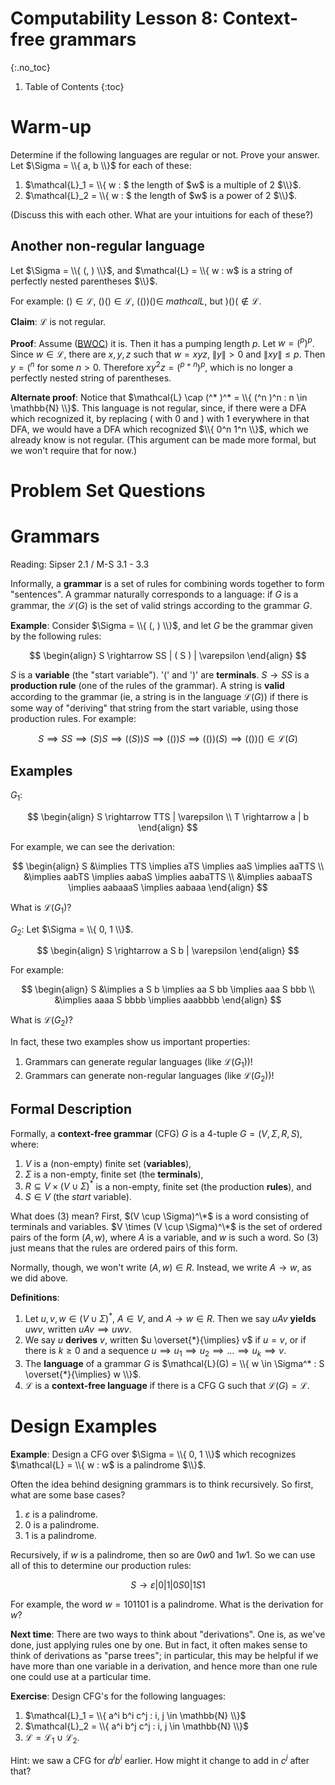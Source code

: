 # Computability Lesson 8: Context-free grammars
{:.no_toc}

1. Table of Contents
{:toc}

# Warm-up

Determine if the following languages are regular or not. Prove your answer. Let $\Sigma = \\{ a, b \\}$ for each of these:

1. $\mathcal{L}_1 = \\{ w : $ the length of $w$ is a multiple of 2 $\\}$.
2. $\mathcal{L}_2 = \\{ w : $ the length of $w$ is a power of 2 $\\}$.

(Discuss this with each other. What are your intuitions for each of these?)

## Another non-regular language

Let $\Sigma = \\{ (, ) \\}$, and $\mathcal{L} = \\{ w : w$ is a string of perfectly nested parentheses $\\}$.

For example: $() \in \mathcal{L}$, $()() \in \mathcal{L}$, $(())() \in \ mathcal{L}$, but $)()( \not \in \mathcal{L}$.

**Claim**: $\mathcal{L}$ is not regular.

**Proof**: Assume ([BWOC](https://twitter.com/virtualcourtney/status/1369655632916148232)) it is. Then it has a pumping length $p$. Let $w = (^p)^p$. Since $w \in \mathcal{L}$, there are $x, y, z$ such that $w = xyz$, $\|y\| > 0$ and $\|xy\| \leq p$. Then $y = (^n$ for some $n > 0$. Therefore $xy^2z = (^{p+n})^p$, which is no longer a perfectly nested string of parentheses.

**Alternate proof**: Notice that $\mathcal{L} \cap (^* )^* = \\{ (^n )^n : n \in \mathbb{N} \\}$. This language is not regular, since, if there were a DFA which recognized it, by replacing $($ with $0$ and $)$ with $1$ everywhere in that DFA, we would have a DFA which recognized $\\{ 0^n 1^n \\}$, which we already know is not regular. (This argument can be made more formal, but we won't require that for now.)

# Problem Set Questions

# Grammars

Reading: Sipser 2.1 / M-S 3.1 - 3.3

Informally, a **grammar** is a set of rules for combining words together to form "sentences". A grammar naturally corresponds to a language: if $G$ is a grammar, the $\mathcal{L}(G)$ is the set of valid strings according to the grammar $G$.

**Example**: Consider $\Sigma = \\{ (, ) \\}$, and let $G$ be the grammar given by the following rules:

$$
\begin{align}
S \rightarrow SS | ( S ) | \varepsilon
\end{align}
$$

$S$ is a **variable** (the "start variable"). '(' and ')' are **terminals**. $S \rightarrow SS$ is a **production rule** (one of the rules of the grammar). A string is **valid** according to the grammar (ie, a string is in the language $\mathcal{L}(G)$) if there is some way of "deriving" that string from the start variable, using those production rules. For example:

$$S \implies SS \implies (S) S \implies ((S))S \implies (()) S \implies (()) (S) \implies (()) () \in \mathcal{L}(G)$$

## Examples

$G_1$:

$$
\begin{align}
S \rightarrow TTS | \varepsilon \\
T \rightarrow a | b
\end{align}
$$

For example, we can see the derivation:

$$
\begin{align}
S &\implies TTS \implies aTS \implies aaS \implies aaTTS \\
&\implies aabTS \implies aabaS \implies aabaTTS \\
&\implies aabaaTS \implies aabaaaS \implies aabaaa
\end{align}
$$

What is $\mathcal{L}(G_1)$?

$G_2$: Let $\Sigma = \\{ 0, 1 \\}$.

$$
\begin{align}
S \rightarrow a S b | \varepsilon
\end{align}
$$

For example:

$$
\begin{align}
S &\implies a S b \implies aa S bb \implies aaa S bbb \\
 &\implies aaaa S bbbb \implies aaabbbb
\end{align}
$$

What is $\mathcal{L}(G_2)$?

In fact, these two examples show us important properties:

1. Grammars can generate regular languages (like $\mathcal{L}(G_1)$)!
2. Grammars can generate non-regular languages (like $\mathcal{L}(G_2)$)!

## Formal Description

Formally, a **context-free grammar** (CFG) $G$ is a 4-tuple $G = (V, \Sigma, R, S)$, where:

1. $V$ is a (non-empty) finite set (**variables**),
2. $\Sigma$ is a non-empty, finite set (the **terminals**),
3. $R \subseteq V \times (V \cup \Sigma)^*$ is a non-empty, finite set (the production **rules**), and
4. $S \in V$ (the *start* variable).

What does (3) mean? First, $(V \cup \Sigma)^\*$ is a word consisting of terminals and variables. $V \times (V \cup \Sigma)^\*$ is the set of ordered pairs of the form $(A, w)$, where $A$ is a variable, and $w$ is such a word. So (3) just means that the rules are ordered pairs of this form.

Normally, though, we won't write $(A, w) \in R$. Instead, we write $A \rightarrow w$, as we did above.

**Definitions**:

1. Let $u, v, w \in (V \cup \Sigma)^*$, $A \in V$, and $A \rightarrow w \in R$. Then we say $uAv$ **yields** $uwv$, written $uAv \implies uwv$.
2. We say $u$ **derives** $v$, written $u \overset{*}{\implies} v$ if $u = v$, or if there is $k \geq 0$ and a sequence $u \implies u_1 \implies u_2 \implies \ldots \implies u_k \implies v$.
3. The **language** of a grammar $G$ is $\mathcal{L}(G) = \\{ w \in \Sigma^* : S \overset{*}{\implies} w \\}$.
4. $\mathcal{L}$ is a **context-free language** if there is a CFG G such that $\mathcal{L}(G) = \mathcal{L}$.

# Design Examples

**Example**: Design a CFG over $\Sigma = \\{ 0, 1 \\}$ which recognizes $\mathcal{L} = \\{ w : w$ is a palindrome $\\}$.

Often the idea behind designing grammars is to think recursively. So first, what are some base cases?

1. $\varepsilon$ is a palindrome.
2. 0 is a palindrome.
3. 1 is a palindrome.

Recursively, if $w$ is a palindrome, then so are $0w0$ and $1w1$. So we can use all of this to determine our production rules:

$$S \rightarrow \varepsilon | 0 | 1 | 0S0 | 1S1$$

For example, the word $w = 101101$ is a palindrome. What is the derivation for $w$?

**Next time**: There are two ways to think about "derivations". One is, as we've done, just applying rules one by one. But in fact, it often makes sense to think of derivations as "parse trees"; in particular, this may be helpful if we have more than one variable in a derivation, and hence more than one rule one could use at a particular time.

**Exercise**: Design CFG's for the following languages:

1. $\mathcal{L}_1 = \\{ a^i b^i c^j : i, j \in \mathbb{N} \\}$
2. $\mathcal{L}_2 = \\{ a^i b^j c^j : i, j \in \mathbb{N} \\}$
3. $\mathcal{L} = \mathcal{L}_1 \cup \mathcal{L}_2$.

Hint: we saw a CFG for $a^i b^i$ earlier. How might it change to add in $c^j$ after that?
